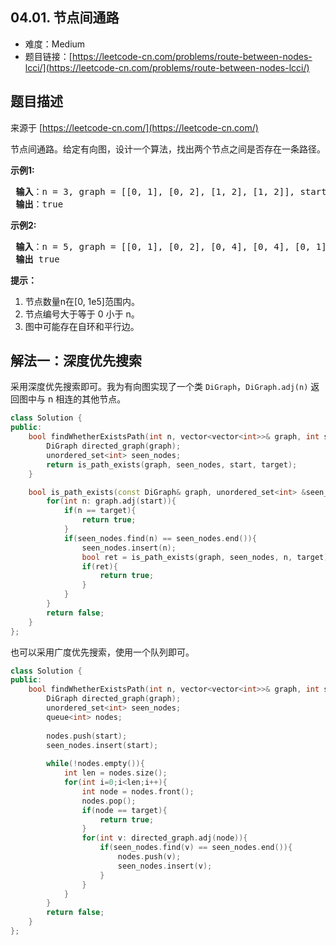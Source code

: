 ##  04.01. 节点间通路

- 难度：Medium
- 题目链接：[https://leetcode-cn.com/problems/route-between-nodes-lcci/](https://leetcode-cn.com/problems/route-between-nodes-lcci/)


## 题目描述

来源于 [https://leetcode-cn.com/](https://leetcode-cn.com/)

<p>节点间通路。给定有向图，设计一个算法，找出两个节点之间是否存在一条路径。</p>

<p><strong>示例1:</strong></p>

<pre><strong> 输入</strong>：n = 3, graph = [[0, 1], [0, 2], [1, 2], [1, 2]], start = 0, target = 2
<strong> 输出</strong>：true
</pre>

<p><strong>示例2:</strong></p>

<pre><strong> 输入</strong>：n = 5, graph = [[0, 1], [0, 2], [0, 4], [0, 4], [0, 1], [1, 3], [1, 4], [1, 3], [2, 3], [3, 4]], start = 0, target = 4
<strong> 输出</strong> true
</pre>

<p><strong>提示：</strong></p>

<ol>
	<li>节点数量n在[0, 1e5]范围内。</li>
	<li>节点编号大于等于 0 小于 n。</li>
	<li>图中可能存在自环和平行边。</li>
</ol>


## 解法一：深度优先搜索

采用深度优先搜索即可。我为有向图实现了一个类 `DiGraph`，`DiGraph.adj(n)` 返回图中与 n 相连的其他节点。

```c++
class Solution {
public:
    bool findWhetherExistsPath(int n, vector<vector<int>>& graph, int start, int target) {
        DiGraph directed_graph(graph);
        unordered_set<int> seen_nodes;
        return is_path_exists(graph, seen_nodes, start, target);
    }

    bool is_path_exists(const DiGraph& graph, unordered_set<int> &seen_nodes, int start, int target){
        for(int n: graph.adj(start)){
            if(n == target){
                return true;
            }
            if(seen_nodes.find(n) == seen_nodes.end()){
                seen_nodes.insert(n);
                bool ret = is_path_exists(graph, seen_nodes, n, target);
                if(ret){
                    return true;
                }
            }
        }
        return false;
    }
};
```

也可以采用广度优先搜索，使用一个队列即可。

```c++
class Solution {
public:
    bool findWhetherExistsPath(int n, vector<vector<int>>& graph, int start, int target) {
        DiGraph directed_graph(graph);
        unordered_set<int> seen_nodes;
        queue<int> nodes;
        
        nodes.push(start);
        seen_nodes.insert(start);
        
        while(!nodes.empty()){
            int len = nodes.size();
            for(int i=0;i<len;i++){
                int node = nodes.front();
                nodes.pop();
                if(node == target){
                    return true;
                }
                for(int v: directed_graph.adj(node)){
                    if(seen_nodes.find(v) == seen_nodes.end()){
                        nodes.push(v);
                        seen_nodes.insert(v);
                    }
                }
            }
        }
        return false;
    }
};
```
